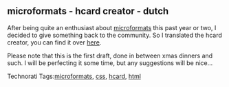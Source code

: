 <article><h2>microformats - hcard creator - dutch</h2><p>After being quite an enthusiast about <a href="http://www.microformats.org">microformats</a> this past year or two, I decided to give something back to the community. So I translated the hcard creator, you can find it over <a href="http://tinyurl.com/34ohb2">here</a>.</p><p>Please note that this is the first draft, done in between xmas dinners and such. I will be perfecting it some time, but any suggestions will be nice...</p><!-- Technorati Tags Start --><p>Technorati Tags:<a href="http://technorati.com/tag/microformats" rel="tag">microformats</a>, <a href="http://technorati.com/tag/css" rel="tag">css</a>, <a href="http://technorati.com/tag/hcard" rel="tag">hcard</a>, <a href="http://technorati.com/tag/html" rel="tag">html</a></p><!-- Technorati Tags End --></article>